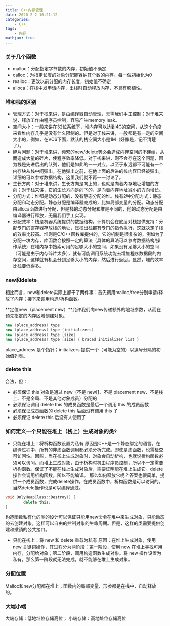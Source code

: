 ```yaml
---
title: C++内存管理
date: 2020-2-2 16:21:12
categories:
    - C++
tags: 
    - 内存
mathjax: true
---
```


### 关于几个函数
* malloc：分配指定字节数的内存，初始值不确定
* calloc：为指定长度的对象分配能容纳其个数的内存。每一位初始化为0
* realloc：更改以前分配的内存长度，初始值不确定
* alloca：在栈中发申请内存，出栈时自动释放内存，不具有移植性。
<!--more-->
### 堆和栈的区别
- 管理方式：对于栈来讲，是由编译器自动管理，无需我们手工控制；对于堆来说，释放工作由程序员控制，容易产生memory leak。
- 空间大小：一般来讲在32位系统下，堆内存可以达到4G的空间，从这个角度来看堆内存几乎是没有什么限制的。但是对于栈来讲，一般都是有一定的空间大小的，例如，在VC6下面，默认的栈空间大小是1M（好像是，记不清楚了）。
- 碎片问题：对于堆来讲，频繁的new/delete势必会造成内存空间的不连续，从而造成大量的碎片，使程序效率降低。对于栈来讲，则不会存在这个问题，因为栈是先进后出的队列，他们是如此的一一对应，以至于永远都不可能有一个内存块从栈中间弹出，在他弹出之前，在他上面的后进的栈内容已经被弹出，详细的可以参考数据结构，这里我们就不再一一讨论了。
- 生长方向：对于堆来讲，生长方向是向上的，也就是向着内存地址增加的方向；对于栈来讲，它的生长方向是向下的，是向着内存地址减小的方向增长。
- 分配方式：堆都是动态分配的，没有静态分配的堆。栈有2种分配方式：静态分配和动态分配。静态分配是编译器完成的，比如局部变量的分配。动态分配由alloca函数进行分配，但是栈的动态分配和堆是不同的，他的动态分配是由编译器进行释放，无需我们手工实现。
- 分配效率：栈是机器系统提供的数据结构，计算机会在底层对栈提供支持：分配专门的寄存器存放栈的地址，压栈出栈都有专门的指令执行，这就决定了栈的效率比较高。堆则是C/C++函数库提供的，它的机制是很复杂的，例如为了分配一块内存，库函数会按照一定的算法（具体的算法可以参考数据结构/操作系统）在堆内存中搜索可用的足够大小的空间，如果没有足够大小的空间（可能是由于内存碎片太多），就有可能调用系统功能去增加程序数据段的内存空间，这样就有机会分到足够大小的内存，然后进行返回。显然，堆的效率比栈要低得多。

### new和delete
相比而言，new和delete实际上都干了两件事：首先调用malloc/free分别申请/释放了内存；接下来调用构造/析构函数。

**定位new（placement new）**允许我们向new传递额外的地址参数，从而在预先指定的内存区域创建对象。
```c++
new (place_address) type
new (place_address) type (initializers)
new (place_address) type [size]
new (place_address) type [size] { braced initializer list }
```
place_address 是个指针；initializers 提供一个（可能为空的）以逗号分隔的初始值列表。

### delete this
合法，但：
* 必须保证 this 对象是通过 new（不是 new[]、不是 placement new、不是栈上、不是全局、不是其他对象成员）分配的
* 必须保证调用 delete this 的成员函数是最后一个调用 this 的成员函数
* 必须保证成员函数的 delete this 后面没有调用 this 了
* 必须保证 delete this 后没有人使用了

### 如何定义一个只能在堆上（栈上）生成对象的类?
* 只能在堆上：将析构函数设置为私有
原因是C++是一个静态绑定的语言。在编译过程中，所有的非虚函数调用都必须分析完成。即使是虚函数，也需检查可访问性。因些，当在栈上生成对象时，对象会自动析构，也就说析构函数必须可以访问。而堆上生成对象，由于析构时机由程序员控制，所以不一定需要析构函数。保证了不能在栈上生成对象后，需要证明能在堆上生成它。delete操作会调用析构函数。所以不能编译。
那么如何释放它呢？答案也很简单，提供一个成员函数，完成delete操作。在成员函数中，析构函数是可以访问的。当然detele操作也是可以编译通过。 
```c++
void OnlyHeapClass::Destroy() { 
        delete this; 
} 
```
构造函数私有化的类的设计可以保证只能用new命令在堆中来生成对象，只能动态的去创建对象，这样可以自由的控制对象的生命周期。但是，这样的类需要提供创建和撤销的公共接口。

* 只能在栈上：将 new 和 delete 重载为私有
原因：在堆上生成对象，使用 new 关键词操作，其过程分为两阶段：第一阶段，使用 new 在堆上寻找可用内存，分配给对象；第二阶段，调用构造函数生成对象。将 new 操作设置为私有，那么第一阶段就无法完成，就不能够在堆上生成对象。

### 分配位置
Malloc和new分配都在堆上；函数内的局部变量、形参都是在栈中，自动释放的。

### 大端小端
大端存储：低地址位存储高位；
小端存储：高地址位存储高位
